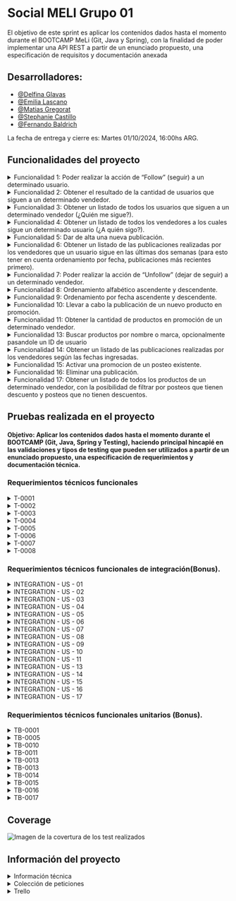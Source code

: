 # Social MELI Grupo 01

El objetivo de este sprint es aplicar los contenidos dados hasta el momento durante el BOOTCAMP MeLi (Git, Java y Spring), con la finalidad de poder implementar una API REST a partir de un enunciado propuesto, una especificación de requisitos y documentación anexada

## Desarrolladores:
- [@Delfina Glavas](https://github.com/delfi85)
- [@Emilia Lascano](https://github.com/EmiLascano)
- [@Matias Gregorat](https://github.com/81866-Gregorat-Matias)
- [@Stephanie Castillo](https://github.com/Stephaaniie)
- [@Fernando Baldrich](https://github.com/Fern1ck)

La fecha de entrega y cierre es: Martes 01/10/2024, 16:00hs ARG.

## Funcionalidades del proyecto

<details>
<summary> Funcionalidad 1: Poder realizar la acción de “Follow” (seguir) a un determinado usuario. </summary>

## Dev:

- [@Stephanie Castillo](https://github.com/Stephaaniie)

#### Metodo POST

```http
http://localhost:8080/users/{userId}/follow/{userIdToFollow}
```

```http
http://localhost:8080/users/123/follow/234
```

| Response  |
| :-------- | 
| `Status Code 200 (todo OK) - bodyless or dto` | 
| `Status Code 400 (Bad Request) - bodyless or dto` | 

| Parameter | Type     | Description                       |
| :-------- | :------- | :-------------------------------- |
| `userId`      | `int` | **Required**. Número que identifica al usuario actual |
| `userIdToFollow`      | `int` | **Required**. Número que identifica al usuario a seguir |

</details>

<details>
<summary>Funcionalidad 2: Obtener el resultado de la cantidad de usuarios que siguen a un determinado vendedor.</summary>
## Dev:

- [@Matias Gregorat](https://github.com/81866-Gregorat-Matias)

#### Metodo GET

```http
http://localhost:8080/users/{userId}/followers/count
```

```http
http://localhost:8080/users/234/followers/count/
```

| Response  |
| :-------- | 
```json
    {
      "user_id": 234, 
      "user_name": "vendedor1",
      "followers_count": 35
    }
```
| Parameter | Type     | Description                       |
| :-------- | :------- | :-------------------------------- |
| `userId`      | `int` | **Required**. Número que identifica a cada usuario. |

</details>

<details>
<summary>Funcionalidad 3: Obtener un listado de todos los usuarios que siguen a un determinado vendedor (¿Quién me sigue?).</summary>

## Dev:

- [@Matias Gregorat](https://github.com/81866-Gregorat-Matias)
  
#### Metodo GET

```http
http://localhost:8080/users/{userId}/followers/list
```
```http
http://localhost:8080/users/234/followers/list
```

| Response  |
| :-------- | 
```json
      {
        "user_id": 234, 
        "user_name": "vendedor1", 
        "followers": [
         {
            "user_id": 4698,
            "user_name": "usuario1"
          },
          {
            "user_name": "usuario2" 
           },
           {
             "user_id": 2236,
             "user_name": "usuario3"
           }
        ]
      }
```
| Parameter | Type     | Description                       |
| :-------- | :------- | :-------------------------------- |
| `userId`  | `int`    | **Required**. Número que identifica a cada usuario. |

</details>

<details>
<summary>Funcionalidad 4: Obtener  un listado de todos los vendedores a los cuales sigue un determinado usuario (¿A quién sigo?).</summary>

## Dev:

- [@Delfina Glavas](https://github.com/delfi85)
  
#### Metodo GET

```http
http://localhost:8080/users/{userId}/followed/list
```

```http
http://localhost:8080/users/4698/followed/list
```

| Response  |
| :-------- | 
```json
    {
      "user_id": 4698,
      "user_name": "usuario1",
      "followed": [
        {
          "user_id": 234,
          "user_name": "vendedor1"
        },
        {
          "user_name": "vendedor2"
        },
        {
          "user_id": 6631,
          "user_name": "vendedor3"
        }
      ]
    }
```
| Parameter | Type     | Description                       |
| :-------- | :------- | :-------------------------------- |
| `userId`      | `int` | **Required**. Número que identifica a cada usuario. |

</details>

<details>
<summary>Funcionalidad 5: Dar de alta una nueva publicación.</summary>

## Dev:

- [@Stephanie Castillo](https://github.com/Stephaaniie)

#### Metodo POST

```http
http://localhost:8080/products/post
```
  | PAYLOAD  |
  | :-------- | 
```json
  {
    "user_id": 123,
    "date": "29-04-2021",
    "product": {
      "product_id": 1,
      "product_name": "Silla Gamer",
      "type": "Gamer",
      "brand": "Racer",
      "color": "Red & Black",
      "notes": "Special Edition"
    },
    "category": 100,
    "price": 1500.50  
  }
```   
| Response  |
| :-------- | 
| `Status Code 200 (todo OK) - bodyless or dto` | 
| `Status Code 400 (Bad Request) - bodyless or dto` | 

| Parameter | Type     | Description                       |
| :-------- | :------- | :-------------------------------- |
| `userId`      | `int` | **Required**. Número que identifica a cada usuario. |
| `date`      | `LocalDate` | **Required**. Fecha de la publicación en formato dd-MM-yyyy. |
| `product_id`      | `int` | **Required**. Número identificatorio de un producto asociado a una publicación. |
| `product_name`      | `String` | **Required**. Cadena de caracteres que representa el nombre de un producto. |
| `type`      | `String` | **Required**. Cadena de caracteres que representa el tipo de un producto|
| `brand`      | `String` | **Required**. Cadena de caracteres que representa el tipo de un producto. |
| `color`      | `String` | **Required**. Cadena de caracteres que representa el color de un producto notes.|
| `note`      | `String` | **Required**. Cadena de caracteres para colocar notas u observaciones de un producto.|
| `category`      | `int` | **Required**. Identificador que sirve para conocer la categoría a la que pertenece un producto. Por ejemplo: 100: Sillas, 58: Teclados|
| `price`      | `double` | **Required**. Precio del producto.|

</details>

<details>
<summary>Funcionalidad 6: Obtener un listado de las publicaciones realizadas por los vendedores que un usuario sigue en las últimas dos semanas (para esto tener en cuenta ordenamiento por fecha, publicaciones más recientes primero).</summary>

## Dev:

- [@Emilia Lascano](https://github.com/EmiLascano)

#### Metodo GET

```http
http://localhost:8080/products/followed/{userId}/list
```
```http
http://localhost:8080/products/followed/4698/list
```
| Response  |
| :-------- | 
```json
{
  "user_id": 4698,
  "posts": [{
    "user_id" : 123, 
    "post_id" : 32,
    "date" : "01-05-2021",
    "product": {
        "product_id": 62,
        "product_name": "Headset RGB Inalámbrico",
        "type": "Gamer",
        "brand": "Razer",
        "color": "Green with RGB",
        "notes": "Sin Batería"
      },
      "category" : 120,
      "price":2800.69
    },
    {
      "user_id" : 234, 
      "post_id" : 18, 
      "date" : "29-04-2021",
      "product" :
      {
        "product_id": 1,
        "productName": "Silla Gamer",
        "type": "Gamer",
        "brand": "Racer",
        "color": "Red & Black",
        "notes": "Special Edition"
      },
      "category" : 100,
      "price" : 15000.50
    }
  ]
}
```
| Parameter | Type     | Description                       |
| :-------- | :------- | :-------------------------------- |
| `userId`      | `int` | **Required**. Número que identifica a cada usuario. |
</details>

<details>
<summary>Funcionalidad 7: Poder realizar la acción de “Unfollow” (dejar de seguir) a un determinado vendedor.</summary>

## Dev:

- [@Emilia Lascano](https://github.com/EmiLascano)
  
#### Metodo POST

```http
http://localhost:8080/users/{userId}/unfollow/{userIdToUnfollow}
```
```http
http://localhost:8080/users/234/unfollow/123
```
| Parameter | Type     | Description                       |
| :-------- | :------- | :-------------------------------- |
| `userId`      | `int` | **Required**. Número que identifica a cada usuario. |
| `userIdToUnfollow`      | `int` | **Required**. Número que identifica al usuario a dejar de seguir |

</details>

<details>
<summary>Funcionalidad 8: Ordenamiento alfabético ascendente y descendente.</summary>

## Dev:
- [@Fernando Baldrich](https://github.com/Fern1ck)

#### Metodo GET
 
```http
  http://localhost:8080/users/{UserID}/followers/list?order=name_asc
  http://localhost:8080/users/{UserID}/followers/list?order=name_desc
  http://localhost:8080/users/{UserID}/followed/list?order=name_asc
  http://localhost:8080/users/{UserID}/followed/list?order=name_desc
```
```http
  http://localhost:8080/users/1/followers/list?order=name_asc
  http://localhost:8080/users/1/followers/list?order=name_desc
  http://localhost:8080/users/1/followed/list?order=name_asc
  http://localhost:8080/users/1/followed/list?order=name_desc
```

| Order       | Description                       |
| :-----------| :-------------------------------- |
| `name_asc`  | **Alfabético ascendente.**        |
| `name_desc` | **Alfabético descendente.**       |

Nota: Este ordenamiento aplica solo para la funcionalidad 3 y 4.

</details>

<details>
<summary>Funcionalidad 9: Ordenamiento por fecha ascendente y descendente.</summary>

## Dev:

- [@Delfina Glavas](https://github.com/delfi85)

#### Metodo GET

```http
  http://localhost:8080//products/followed/{userId}/list?order=date_asc
  http://localhost:8080/products/followed/{userId}/list?order=date_desc
```
```http
  http://localhost:8080//products/followed/2/list?order=date_asc
  http://localhost:8080/products/followed/2/list?order=date_desc
```
| Order       | Description                                          |
| :-----------| :--------------------------------------------------- |
| `date_asc`  | **Fecha ascendente (de más antigua a más nueva).**   |
| `date_desc` | **Fecha descendente (de más nueva a más antigua).**  |

Nota: Este ordenamiento aplica solo para la funcionalidad 6.
</details>

<details>
<summary>Funcionalidad 10: Llevar a cabo la publicación de un nuevo producto en promoción.</summary>

## Dev:
- [@Fernando Baldrich](https://github.com/Fern1ck)

#### Metodo POST

```http
  http://localhost:8080/products/promo-post
```
| PAYLOAD  |
| :-------- | 
```json

{
  "user_id": 234,
  "date": "29-04-2021",
  "product": {
    "product_id": 1,
    "product_name": "Silla Gamer",
    "type": "Gamer",
    "brand": "Racer",
    "color": "Red & Black",
    "notes": "Special Edition"
  },
  "category": 100,
  "price": 1500.50,
  "has_promo": true,
  "discount": 0.25
}
```
| Response  |
| :-------- | 
| `Status Code 200 (todo OK) - bodyless or dto` | 
| `Status Code 400 (Bad Request) - bodyless or dto` | 

| Parameter | Type     | Description                       |
| :-------- | :------- | :-------------------------------- |
| `userId`      | `int` | **Required**. Número que identifica a cada usuario. |
| `date`      | `LocalDate` | **Required**. Fecha de la publicación en formato dd-MM-yyyy. |
| `product_id`      | `int` | **Required**. Número identificatorio de un producto asociado a una publicación. |
| `product_name`      | `String` | **Required**. Cadena de caracteres que representa el nombre de un producto. |
| `type`      | `String` | **Required**. Cadena de caracteres que representa el tipo de un producto. |
| `brand`      | `String` | **Required**. Cadena de caracteres que representa el tipo de un producto. |
| `color`      | `String` | **Required**. Cadena de caracteres que representa el color de un producto notes. |
| `note`      | `String` | **Required**. Cadena de caracteres para colocar notas u observaciones de un producto. |
| `category`      | `int` | **Required**. Identificador que sirve para conocer la categoría a la que pertenece un producto. Por ejemplo: 100: Sillas, 58: Teclados. |
| `price`      | `double` | **Required**. Precio del producto.|
| `has_promo`      | `boolean` | **Required**. Campo true o false para determinar si un producto está en promoción o no. |
| `discount`      | `double` | **Required**. En caso de que un producto estuviese en promoción ,establece el monto de descuento. |

</details>

<details>
<summary>Funcionalidad 11: Obtener la cantidad de productos en promoción de un determinado vendedor.</summary>

## Devs:

- [@Delfina Glavas](https://github.com/delfi85)
- [@Emilia Lascano](https://github.com/EmiLascano)
- [@Matias Gregorat](https://github.com/81866-Gregorat-Matias)
- [@Stephanie Castillo](https://github.com/Stephaaniie)
- [@Fernando Baldrich](https://github.com/Fern1ck)
  
#### Metodo GET

```htttp
  http://localhost:8080/products/promo-post/count?user_id={userId}
```

```htttp
  http://localhost:8080/products/promo-post/count?user_id=1
```

| Response  |
| :-------- | 

```json
    {
      "user_id" : 234,
      "user_name": "vendedor1",
      "promo_products_count": 23
    }
```
| Parameter | Type     | Description                       |
| :-------- | :------- | :-------------------------------- |
| `user_id`      | `int` | **Required**. Número que identifica a cada usuario. |
| `user_name`      | `String` | **Required**. Cadena de caracteres que representa el nombre del usuario. |
| `promo_products_count`      | `int` | **Required**. Cantidad numérica de productos en promoción de un determinado usuario. |

</details>

<details>
<summary> Funcionalidad 13: Buscar productos por nombre o marca, opcionalmente pasandole un ID de usuario</summary>

  ## Dev:

- [@Fernando Baldrich](https://github.com/Fern1ck)

#### Metodo GET

```http
http://localhost:8080/products/search?query={query}&user_id={user_id}
```

```http
http://localhost:8080/products/search?query=ams
http://localhost:8080/products/search?query=ams&user_id=2
```

| Response  |
| :-------- | 
```json
  [
    {
      "post_id": 3,
      "user_id": 2,
      "product": {
        "type": "Monitor",
        "brand": "Samsung",
        "color": "Negro",
        "notes": "Ultra HD",
        "product_id": 3,
        "product_name": "Monitor 4K"
      },
      "date": "18-09-2024",
      "category": 300,
      "price": 30000.0,
      "discount": 0.3,
      "has_promo": true
    }
  ]
```
La respuesta es una lista con objetos con las siguientes propiedades:

| Parameter      | Type     | Description                                                                                                                             |
|:---------------| :------- |:----------------------------------------------------------------------------------------------------------------------------------------|
| `postId`       | `int` | **Required**. Número que identifica a cada post.                                                                                        |
| `userId`       | `int` | **Required**. Número que identifica a cada usuario.                                                                                     |
| `post_id`      | `int` | **Required**. Número identificatorio de cada una de las publicaciones.                                                                  |
| `date`         | `LocalDate` | **Required**. Fecha de la publicación en formato dd-MM-yyyy.                                                                            |
| `product_id`   | `int` | **Required**. Número identificatorio de un producto asociado a una publicación.                                                         |
| `type`         | `String` | **Required**. Cadena de caracteres que representa el tipo de un producto.                                                               |
| `brand`        | `String` | **Required**. Cadena de caracteres que representa el tipo de un producto.                                                               |
| `color`        | `String` | **Required**. Cadena de caracteres que representa el color de un producto notes.                                                        |
| `note`         | `String` | **Required**. Cadena de caracteres para colocar notas u observaciones de un producto.                                                   |
| `category`     | `int` | **Required**. Identificador que sirve para conocer la categoría a la que pertenece un producto. Por ejemplo: 100: Sillas, 58: Teclados. |
| `price`        | `double` | **Required**. Precio del producto.                                                                                                      |
| `has_promo`    | `boolean` | **Required**. Campo true o false para determinar si un producto está en promoción o no.                                                 |
| `discount`     | `double` | **Required**. En caso de que un producto estuviese en promoción ,establece el monto de descuento.                                       |

</details>


<details>
  <summary> Funcionalidad 14: Obtener un listado de las publicaciones realizadas por los vendedores según las fechas ingresadas.</summary>


### Dev:
- [@Stephanie Castillo](https://github.com/Stephaaniie)


#### Metodo GET

```http
  http://localhost:8080/products/search/date?date_start={date_start}&date_end={date_end}
```
```http
  http://localhost:8080/products/search/date?date_start=16/09/2021&date_end=18/09/2024
```

| Response  |
| :-------- | 
```json
    [
      {
          "user_id": 2,
          "post_id": 1,
          "date": "16-09-2021",
          "product": {
              "type": "Gamer",
              "brand": "Racer",
              "color": "Red",
              "notes": "Special Edition",
              "product_id": 1,
              "product_name": "Silla gamer"
          },
          "category": 100,
          "price": 15000.0
      },
      {
          "user_id": 2,
          "post_id": 3,
          "date": "18-09-2024",
          "product": {
              "type": "Monitor",
              "brand": "Samsung",
              "color": "Negro",
              "notes": "Ultra HD",
              "product_id": 3,
              "product_name": "Monitor 4K"
          },
          "category": 300,
          "price": 30000.0
      },
      {
          "user_id": 4,
          "post_id": 2,
          "date": "17-09-2024",
          "product": {
              "type": "Periférico",
              "brand": "Logitech",
              "color": "Negro",
              "notes": "RGB",
              "product_id": 2,
              "product_name": "Teclado mecánico"
          },
          "category": 200,
          "price": 5000.0
      }
    ]
```

| Parameter    | Type     | Description                                                                                                                                      |
|:-------------| :------- |:-------------------------------------------------------------------------------------------------------------------------------------------------|
| `date_start` | `LocalDate` | **Required**. Fecha que marca el inicio temporal del cúal el usuario quiere empezar la búsqueda de posteos de los vendedores. Formato dd-MM-yyyy.|
| `date_end`   | `LocalDate` |  Fecha que marca el fin temporal del cúal el usuario quiere finalizar la búsqueda de posteos de los vendedores. (En caso de que el usuario no ingrese este dato se tomará como fin de búsqueda la fecha actual). Formato dd-MM-yyyy .|


</details>

<details>
<summary> Funcionalidad 15: Activar una promocion de un posteo existente. </summary> 

## Dev:

- [@Matias Gregorat](https://github.com/81866-Gregorat-Matias)

#### Metodo PUT
```http
  http://localhost:8080/products/posts/activate-promo
```

| Parameter  | Type     | Description                                         |
|:-----------|:---------|:----------------------------------------------------|
| `user_id`  | `int`    | **Required**. Número que identifica a cada usuario. |
| `post_id`  | `int`    | **Required**. Número que identifica al posteo.      |
| `discount` | `double` | **Required**. Número que el descuento a aplicar.    |

| Response  |
| :-------- | 
| `Status Code 200 (todo OK) - bodyless or dto` | 
| `Status Code 400 (Bad Request) - bodyless or dto` | 
</details>

<details>
<summary> Funcionalidad 16: Eliminar una publicación.</summary>

## Dev:
- [@Delfina Glavas](https://github.com/delfi85)

#### Metodo DELETE
```http
  http://localhost:8080/products/post/{userId}/{postId}
```
| Response                                        |
|:------------------------------------------------| 
| `Status Code 200 (todo OK) - bodyless or dto`   | 
| `Status Code 404 (Not Found) - bodyless or dto` | 

| Parameter | Type     | Description                                                                                                  |
|:----------| :------- |:-------------------------------------------------------------------------------------------------------------|
| `userId`  | `int` | **Required**. Número que identifica a cada usuario.                                                          |
| `postId`  | `int` | **Required**. Número identificatorio de una publicación asociado a una lista de publicaciones en un usuario. |

</details>

<details>
 <summary> Funcionalidad 17: Obtener un listado de todos los productos de un determinado vendedor, con la posibilidad de filtrar por posteos que tienen descuento y posteos que no tienen descuentos. </summary>

## Dev:
- [@Emilia Lascano](https://github.com/Fern1ck)

#### Metodo GET

```http
  http://localhost:8080/products/promo-post/3/history
  http://localhost:8080/products/promo-post/3/history?with_promo=true
  http://localhost:8080/products/promo-post/3/history?with_promo=false
```
| with_promo | Description                                              |
|:-----------|:---------------------------------------------------------|
| null       | **Devuelve todos los posts, sin aplicar ningún filtro.** |
| `true`     | **Devuelve solo los posts que tienen descuento.**        |
| `false`    | **Devuelve solo los posts que no tienen descuentos.**    |


| Response  |
| :-------- | 
```json
{
  "user_id": 234,
  "user_name": "vendedor1",
  "posts": [
    {
      "post_id": 18,
      "date": "29-04-2021",
      "product": {
        "product_id": 1,
        "product_name": "Silla Gamer",
        "type": "Gamer",
        "brand": "Racer",
        "color": "Red & Black",
        "notes": "Special Edition"
      },
      "category": "100",
      "price": 15000.50,
      "has_promo": true,
      "discount": 0.25
    },
    {
      "post_id": 32,
      "date": "01-05-2021",
      "product": {
        "product_id": 2,
        "product_name": "Headset RGB Inalámbrico",
        "type": "Gamer",
        "brand": "Racer",
        "color": "Green with RGB",
        "notes": "Sin Batería"
      },
      "category": "120",
      "price": 2800.69,
      "has_promo": false,
      "discount": 0.0
    }
  ]
}
```
| Parameter | Type     | Description                       |
| :-------- | :------- | :-------------------------------- |
| `userId`      | `int` | **Required**. Número que identifica a cada usuario. |
| `user_name`      | `int` | **Required**. Cadena de caracteres que representa el nombre del usuario. |
| `post_id`      | `int` | **Required**. Número identificatorio de cada una de las publicaciones. |
| `date`      | `LocalDate` | **Required**. Fecha de la publicación en formato dd-MM-yyyy. |
| `product_id`      | `int` | **Required**. Número identificatorio de un producto asociado a una publicación. |
| `product_name`      | `String` | **Required**. Cadena de caracteres que representa el nombre de un producto. |
| `type`      | `String` | **Required**. Cadena de caracteres que representa el tipo de un producto. |
| `brand`      | `String` | **Required**. Cadena de caracteres que representa el tipo de un producto. |
| `color`      | `String` | **Required**. Cadena de caracteres que representa el color de un producto notes. |
| `note`      | `String` | **Required**. Cadena de caracteres para colocar notas u observaciones de un producto. |
| `category`      | `int` | **Required**. Identificador que sirve para conocer la categoría a la que pertenece un producto. Por ejemplo: 100: Sillas, 58: Teclados. |
| `price`      | `double` | **Required**. Precio del producto.|
| `has_promo`      | `boolean` | **Required**. Campo true o false para determinar si un producto está en promoción o no. |
| `discount`      | `double` | **Required**. En caso de que un producto estuviese en promoción ,establece el monto de descuento. |

</details>

## Pruebas realizada en el proyecto

#### Objetivo: Aplicar los contenidos dados hasta el momento durante el BOOTCAMP (Git, Java, Spring y Testing), haciendo principal hincapié en las validaciones y tipos de testing que pueden ser utilizados a partir de un enunciado propuesto, una especificación de requerimientos y documentación técnica.

### Requerimientos técnicos funcionales

<details>
  <summary>T-0001</summary>

#### Dev:
- [@Stephanie Castillo](https://github.com/Stephaaniie)

#### Requerimiento: US-0001: Poder realizar la acción de “Follow” (seguir) a un determinado vendedor


| Referencia | Situaciones de entrada                               | Comportamiento Esperado                                                                                              |
|:-----------|:-----------------------------------------------------|:---------------------------------------------------------------------------------------------------------------------|
| T-0001     | Verificar que el usuario a seguir exista. (US-0001)  | **Se cumple:** Permite continuar con normalidad. **No se cumple:** Notifica la no existencia mediante una excepción. |

</details>

<details>
  <summary>T-0002</summary>

#### Dev:
- [@Emilia Lascano](https://github.com/EmiLascano)

#### Requerimiento US-0007: Poder realizar la acción de “Unfollow” (dejar de seguir) a un determinado vendedor


| Referencia | Situaciones de entrada                                      | Comportamiento Esperado                                                                                              |
|:-----------|:------------------------------------------------------------|:---------------------------------------------------------------------------------------------------------------------|
| T-0002     | Verificar que el usuario a dejar de seguir exista. (US-0007)| **Se cumple:** Permite continuar con normalidad. **No se cumple:** Notifica la no existencia mediante una excepción. |

</details>

<details>
  <summary>T-0003</summary>

#### Dev:
- [@Fernando Baldrich](https://github.com/Fern1ck)

#### Requerimiento US-0008: Ordenamiento alfabético ascendente y descendente.


| Referencia | Situaciones de entrada                                             | Comportamiento Esperado                                                                                              |
|:-----------|:-------------------------------------------------------------------|:---------------------------------------------------------------------------------------------------------------------|
| T-0003     | Verificar que el tipo de ordenamiento alfabético exista (US-0008)  | **Se cumple:** Permite continuar con normalidad. **No se cumple:** Notifica la no existencia mediante una excepción. |

</details>

<details>
  <summary>T-0004</summary>

#### Dev:
- [@Delfina Glavas](https://github.com/delfi85)

#### Requerimiento US-0008: Ordenamiento alfabético ascendente y descendente.

| Referencia | Situaciones de entrada                                                           | Comportamiento Esperado                                                                                        |
|:-----------|:---------------------------------------------------------------------------------|:---------------------------------------------------------------------------------------------------------------|
| T-0004     | Verificar el correcto ordenamiento ascendente y descendente por nombre. (US-0008)| **Devuelve la lista ordenada según el criterio solicitado**                                                                          |

</details>

<details>
<summary>T-0005</summary>

#### Dev:
- [@Matias Gregorat](https://github.com/81866-Gregorat-Matias)

#### Requerimiento US-0009: Ordenamiento por fecha ascendente y descendente.

| Referencia | Situaciones de entrada                                            | Comportamiento Esperado                                                                                              |
|:-----------|:------------------------------------------------------------------|:---------------------------------------------------------------------------------------------------------------------|
| T-0005     | Verificar que el tipo de ordenamiento por fecha exista (US-0009)  | **Se cumple:** Permite continuar con normalidad. **No se cumple:** Notifica la no existencia mediante una excepción. |

</details>

<details>
<summary>T-0006</summary>

#### Dev:
- [@Matias Gregorat](https://github.com/81866-Gregorat-Matias)

#### Requerimiento US-0009: Ordenamiento por fecha ascendente y descendente.

| Referencia | Situaciones de entrada                                            | Comportamiento Esperado                                                                                           |
|:-----------|:------------------------------------------------------------------|:------------------------------------------------------------------------------------------|
| T-0006     | Verificar que el tipo de ordenamiento por fecha exista (US-0009)  | Verificar el correcto ordenamiento ascendente y descendente por fecha. (US-0009)                                                       |

</details>

<details>
<summary>T-0007</summary>

#### Dev:
- [@Matias Gregorat](https://github.com/81866-Gregorat-Matias)

#### Requerimiento US-0002: Obtener el resultado de la cantidad de usuarios que siguen a un determinado vendedor.

| Referencia | Situaciones de entrada                                                                     | Comportamiento Esperado                                                                                              |
|:-----------|:-------------------------------------------------------------------------------------------|:---------------------------------------------------------------------------------------------------------------------|
| T-0007     | Verificar que la cantidad de seguidores de un determinado usuario sea correcta. (US-0002)  | Devuelve el cálculo correcto del total de la cantidad de seguidores que posee un usuario.  |

</details>

<details>
<summary>T-0008</summary>

#### Dev:
- [@Matias Gregorat](https://github.com/81866-Gregorat-Matias)

#### Requerimiento US-0009: Ordenamiento por fecha ascendente y descendente.

| Referencia | Situaciones de entrada                                                                                                                                              | Comportamiento Esperado                                                                                                                                |
|:-----------|:--------------------------------------------------------------------------------------------------------------------------------------------------------------------|:-------------------------------------------------------------------------------------------------------------------------------------------------------|
| T-0008     | Verificar que la consulta de publicaciones realizadas en las últimas dos semanas de un determinado vendedor sean efectivamente de las últimas dos semanas. (US-0006)| Devuelve únicamente los datos de las publicaciones que tengan fecha de publicación dentro de las últimas dos semanas a partir del día de la fecha.     |

</details>

### Requerimientos técnicos funcionales de integración(Bonus).

<details>
  <summary>INTEGRATION - US - 01</summary>

#### Dev:
- [@Stephanie Castillo](https://github.com/Stephaaniie)

#### INTEGRATION - US - 01: Poder realizar la acción de “Follow” (seguir) a un determinado vendedor

| Situaciones de entrada                                                  | Comportamiento Esperado                                                        |
|:------------------------------------------------------------------------|:-------------------------------------------------------------------------------|
|  Verificar el correcto funcionamiento de la acción seguir a un vendedor | **Se cumple:** Falla con usuarios inexistentes y si el usuario no es vendedor. |

</details>

<details>
  <summary>INTEGRATION - US - 02</summary>

#### Dev:
- [@Matias Gregorat](https://github.com/81866-Gregorat-Matias)

#### INTEGRATION - US - 002 - Negative User ID

| Situaciones de entrada                        | Comportamiento Esperado                                                        |
|:----------------------------------------------|:-------------------------------------------------------------------------------|
|  Verificar el usuario no tenga un ID negativo | **Se cumple:** Falla con usuarios inexistentes y si el usuario no es vendedor. |

#### INTEGRATION - US - 002 - Counts Zero

| Situaciones de entrada                       | Comportamiento Esperado                                                        |
|:---------------------------------------------|:-------------------------------------------------------------------------------|
| Verificar el usuario no tenga un ID negativo | **Se cumple:** Falla con usuarios inexistentes y si el usuario no es vendedor. |

#### INTEGRATION - US - 002 - Counts more than Zero

| Situaciones de entrada                       | Comportamiento Esperado                                                        |
|:---------------------------------------------|:-------------------------------------------------------------------------------|
| Verificar el usuario no tenga un ID negativo | **Se cumple:** Falla con usuarios inexistentes y si el usuario no es vendedor. |

</details>

<details>
  <summary>INTEGRATION - US - 03</summary>

#### Dev:
- [@Matias Gregorat](https://github.com/81866-Gregorat-Matias)

#### INTEGRATION - US - 003 - Gets list more than zero

| Situaciones de entrada                        | Comportamiento Esperado                                                        |
|:----------------------------------------------|:-------------------------------------------------------------------------------|
|  Verificar el usuario no tenga un ID negativo | **Se cumple:** Falla con usuarios inexistentes y si el usuario no es vendedor. |

#### INTEGRATION - US - 003 - Gets list more than zero

| Situaciones de entrada                       | Comportamiento Esperado                                                        |
|:---------------------------------------------|:-------------------------------------------------------------------------------|
| Verificar el usuario no tenga un ID negativo | **Se cumple:** Falla con usuarios inexistentes y si el usuario no es vendedor. |

#### INTEGRATION - US - 003 - Negative User ID

| Situaciones de entrada                       | Comportamiento Esperado                                                        |
|:---------------------------------------------|:-------------------------------------------------------------------------------|
| Verificar el usuario no tenga un ID negativo | **Se cumple:** Falla con usuarios inexistentes y si el usuario no es vendedor. |

</details>

<details>
  <summary>INTEGRATION - US - 04</summary>

#### Dev:
- [@Delfina Glavas](https://github.com/delfi85)

#### INTEGRATION - US - 04 - Find By Followed

| Situaciones de entrada                        | Comportamiento Esperado                                                        |
|:----------------------------------------------|:-------------------------------------------------------------------------------|
|  Verificar el usuario no tenga un ID negativo | **Se cumple:** Falla con usuarios inexistentes y si el usuario no es vendedor. |

</details>

<details>
  <summary>INTEGRATION - US - 05</summary>

#### Dev:
- [@Stephanie Castillo](https://github.com/Stephaaniie)

#### INTEGRATION - US - 05 -  Create Post

| Situaciones de entrada                        | Comportamiento Esperado                                                        |
|:----------------------------------------------|:-------------------------------------------------------------------------------|
|  Verificar el usuario no tenga un ID negativo | **Se cumple:** Falla con usuarios inexistentes y si el usuario no es vendedor. |

</details>

<details>
  <summary>INTEGRATION - US - 06</summary>

#### Dev:
- [@Emilia Lascano](https://github.com/EmiLascano)

#### INTEGRATION - US - 06 - happyPath

| Situaciones de entrada                        | Comportamiento Esperado                                                        |
|:----------------------------------------------|:-------------------------------------------------------------------------------|
|  Verificar el usuario no tenga un ID negativo | **Se cumple:** Falla con usuarios inexistentes y si el usuario no es vendedor. |

#### INTEGRATION - US - 06 - sadPath - There aren't posts of minus two weeks

| Situaciones de entrada                        | Comportamiento Esperado                                                        |
|:----------------------------------------------|:-------------------------------------------------------------------------------|
|  Verificar el usuario no tenga un ID negativo | **Se cumple:** Falla con usuarios inexistentes y si el usuario no es vendedor. |

</details>

<details>
  <summary>INTEGRATION - US - 07</summary>

#### Dev:
- [@Emilia Lascano](https://github.com/EmiLascano)

#### INTEGRATION - US - 07 - happyPath

| Situaciones de entrada                        | Comportamiento Esperado                                                        |
|:----------------------------------------------|:-------------------------------------------------------------------------------|
|  Verificar el usuario no tenga un ID negativo | **Se cumple:** Falla con usuarios inexistentes y si el usuario no es vendedor. |

#### INTEGRATION - US - 07 - sadPath - UnfollowIdNotExist

| Situaciones de entrada                        | Comportamiento Esperado                                                        |
|:----------------------------------------------|:-------------------------------------------------------------------------------|
|  Verificar el usuario no tenga un ID negativo | **Se cumple:** Falla con usuarios inexistentes y si el usuario no es vendedor. |

#### INTEGRATION - US - 07 - sadPath - userIdNotExist

| Situaciones de entrada                        | Comportamiento Esperado                                                        |
|:----------------------------------------------|:-------------------------------------------------------------------------------|
|  Verificar el usuario no tenga un ID negativo | **Se cumple:** Falla con usuarios inexistentes y si el usuario no es vendedor. |

</details>

<details>
  <summary>INTEGRATION - US - 08</summary>

#### Dev:
- [@Fernando Baldrich](https://github.com/Fern1ck)

La integración de este US - 008 se contempla en la integracion 003.

</details>

<details>
  <summary>INTEGRATION - US - 09</summary>

#### Dev:
- [@Delfina Glavas](https://github.com/delfi85)

#### INTEGRATION - US - 09 - Get Recent Post From Followed Users Order Ascendent

| Situaciones de entrada                        | Comportamiento Esperado                                                        |
|:----------------------------------------------|:-------------------------------------------------------------------------------|
|  Verificar el usuario no tenga un ID negativo | **Se cumple:** Falla con usuarios inexistentes y si el usuario no es vendedor. |

#### INTEGRATION - US - 09 - Get Recent Post From Followed Users - Order Descent

| Situaciones de entrada                        | Comportamiento Esperado                                                        |
|:----------------------------------------------|:-------------------------------------------------------------------------------|
|  Verificar el usuario no tenga un ID negativo | **Se cumple:** Falla con usuarios inexistentes y si el usuario no es vendedor. |

</details>

<details>
  <summary>INTEGRATION - US - 10</summary>

#### Dev:
- [@Delfina Glavas](https://github.com/delfi85)

#### INTEGRATION - US - 10 - Success

| Situaciones de entrada                        | Comportamiento Esperado                                                        |
|:----------------------------------------------|:-------------------------------------------------------------------------------|
|  Verificar el usuario no tenga un ID negativo | **Se cumple:** Falla con usuarios inexistentes y si el usuario no es vendedor. |

</details>

<details>
  <summary>INTEGRATION - US - 11</summary>

#### Dev:


#### INTEGRATION - US - 11 - Success

| Situaciones de entrada                        | Comportamiento Esperado                                                        |
|:----------------------------------------------|:-------------------------------------------------------------------------------|
|  Verificar el usuario no tenga un ID negativo | **Se cumple:** Falla con usuarios inexistentes y si el usuario no es vendedor. |

</details>

<details>
  <summary>INTEGRATION - US - 13</summary>

#### Dev:
- [@Fernando Baldrich](https://github.com/Fern1ck)

#### INTEGRATION - US - 13 - Should search by query and user_id

| Situaciones de entrada                        | Comportamiento Esperado                                                        |
|:----------------------------------------------|:-------------------------------------------------------------------------------|
|  Verificar el usuario no tenga un ID negativo | **Se cumple:** Falla con usuarios inexistentes y si el usuario no es vendedor. |

#### NTEGRATION - US - 13 - Should search by query

| Situaciones de entrada                        | Comportamiento Esperado                                                        |
|:----------------------------------------------|:-------------------------------------------------------------------------------|
|  Verificar el usuario no tenga un ID negativo | **Se cumple:** Falla con usuarios inexistentes y si el usuario no es vendedor. |

#### INTEGRATION - US - 13 - Should not find anything

| Situaciones de entrada                        | Comportamiento Esperado                                                        |
|:----------------------------------------------|:-------------------------------------------------------------------------------|
|  Verificar el usuario no tenga un ID negativo | **Se cumple:** Falla con usuarios inexistentes y si el usuario no es vendedor. |

</details>

<details>
  <summary>INTEGRATION - US - 14</summary>

#### Dev:
- [@Stephanie Castillo](https://github.com/Stephaaniie)

#### INTEGRATION - US - 14 - Happy Path - Search post By startDate and endDate 

| Situaciones de entrada                                                                    | Comportamiento Esperado                                                |
|:------------------------------------------------------------------------------------------|:-----------------------------------------------------------------------|
| Verificar se realice correctamente la busqueda de post de productos enviando ambas fechas | **Se cumple:** Se obtiene una lista de Post con las fechas ingresadas. |

</details>

<details>
  <summary>INTEGRATION - US - 15</summary>

#### Dev:
- [@Matias Gregorat](https://github.com/81866-Gregorat-Matias)

#### INTEGRATION - US - 15 - User Not Found

| Situaciones de entrada                        | Comportamiento Esperado                                                        |
|:----------------------------------------------|:-------------------------------------------------------------------------------|
|  Verificar el usuario no tenga un ID negativo | **Se cumple:** Falla con usuarios inexistentes y si el usuario no es vendedor. |

#### INTEGRATION - US - 15 - Post Not Found

| Situaciones de entrada                        | Comportamiento Esperado                                                        |
|:----------------------------------------------|:-------------------------------------------------------------------------------|
|  Verificar el usuario no tenga un ID negativo | **Se cumple:** Falla con usuarios inexistentes y si el usuario no es vendedor. |

### INTEGRATION - US - 015 - All Values Negative

| Situaciones de entrada                        | Comportamiento Esperado                                                        |
|:----------------------------------------------|:-------------------------------------------------------------------------------|
|  Verificar el usuario no tenga un ID negativo | **Se cumple:** Falla con usuarios inexistentes y si el usuario no es vendedor. |

#### INTEGRATION - US - 015 - All Values Null

| Situaciones de entrada                        | Comportamiento Esperado                                                        |
|:----------------------------------------------|:-------------------------------------------------------------------------------|
|  Verificar el usuario no tenga un ID negativo | **Se cumple:** Falla con usuarios inexistentes y si el usuario no es vendedor. |

</details>

<details>
  <summary>INTEGRATION - US - 16</summary>

#### Dev:
- [@Delfina Glavas](https://github.com/delfi85)

#### INTEGRATION - US - 16 -  Delete Post

| Situaciones de entrada                        | Comportamiento Esperado                                                        |
|:----------------------------------------------|:-------------------------------------------------------------------------------|
|  Verificar el usuario no tenga un ID negativo | **Se cumple:** Falla con usuarios inexistentes y si el usuario no es vendedor. |

</details>

<details>
  <summary>INTEGRATION - US - 17</summary>

#### Dev:
- [@Emilia Lascano](https://github.com/EmiLascano)

#### INTEGRATION - US - 17 - Happy Path - Get promo posts history

| Situaciones de entrada                        | Comportamiento Esperado                                                        |
|:----------------------------------------------|:-------------------------------------------------------------------------------|
|  Verificar el usuario no tenga un ID negativo | **Se cumple:** Falla con usuarios inexistentes y si el usuario no es vendedor. |

#### INTEGRATION - US - 17 - Happy Path - Get promo posts history with promo

| Situaciones de entrada                        | Comportamiento Esperado                                                        |
|:----------------------------------------------|:-------------------------------------------------------------------------------|
|  Verificar el usuario no tenga un ID negativo | **Se cumple:** Falla con usuarios inexistentes y si el usuario no es vendedor. |

#### INTEGRATION - US - 17 - Happy Path - Get promo posts history without promo

| Situaciones de entrada                        | Comportamiento Esperado                                                        |
|:----------------------------------------------|:-------------------------------------------------------------------------------|
|  Verificar el usuario no tenga un ID negativo | **Se cumple:** Falla con usuarios inexistentes y si el usuario no es vendedor. |

#### INTEGRATION - US - 17 - Sad Path - no have posts

| Situaciones de entrada                        | Comportamiento Esperado                                                        |
|:----------------------------------------------|:-------------------------------------------------------------------------------|
|  Verificar el usuario no tenga un ID negativo | **Se cumple:** Falla con usuarios inexistentes y si el usuario no es vendedor. |

#### INTEGRATION - US - 17 - Sad Path - User ID doesn't exist

| Situaciones de entrada                        | Comportamiento Esperado                                                        |
|:----------------------------------------------|:-------------------------------------------------------------------------------|
|  Verificar el usuario no tenga un ID negativo | **Se cumple:** Falla con usuarios inexistentes y si el usuario no es vendedor. |

</details>

### Requerimientos técnicos funcionales unitarios (Bonus).

<details>
<summary>TB-0001</summary>

#### Dev:
- [@Stephanie Castillo](https://github.com/Stephaaniie)

#### TB-0001 - Follow a specific user by ID

| Referencia | Situaciones de entrada                | Comportamiento Esperado                                          |
|:-----------|:--------------------------------------|:-----------------------------------------------------------------|
| TB-0001    | Seguir a un usuario con ID existente. | **Se cumple:** El usuario realiza la funcionalidad sin problema. |

#### TB-0001 - Follow someone they already follow

| Referencia | Situaciones de entrada                | Comportamiento Esperado                                                                                               |
|:-----------|:--------------------------------------|:----------------------------------------------------------------------------------------------------------------------|
| TB-0001    | Seguir a un usuario con que ya sigue. | Se cumple: Permite continuar con normalidad. No se cumple: Notifica que ya sigue a la persona mediante una excepción. |

#### TB-0001 - Follow a non existing user by ID

| Referencia | Situaciones de entrada                 | Comportamiento Esperado                                                                                                                  |
|:-----------|:---------------------------------------|:-----------------------------------------------------------------------------------------------------------------------------------------|
| TB-0001    | Seguir a un usuario con que no existe. | Se cumple: Permite continuar con normalidad. No se cumple: Notifica que no existe el usuario a seguir mediante una excepción.            |

#### TB-0001 - Usert with Zero ID and send exception BadRequestException invalid Ids.

| Referencia | Situaciones de entrada        | Comportamiento Esperado                                                                                              |
|:-----------|:------------------------------|:---------------------------------------------------------------------------------------------------------------------|
| TB-0001    | Seguir a un usuario con ID 0. | Se cumple: Permite continuar con normalidad. No se cumple: Notifica que el usuario no existe mediante una excepción. |

#### TB-0001 - Followed list update.

| Referencia | Situaciones de entrada | Comportamiento Esperado                                                                                                                                            |
|:-----------|:-----------------------|:-------------------------------------------------------------------------------------------------------------------------------------------------------------------|
| TB-0001    | Seguir a un usuario.   | Se cumple: Permite continuar con normalidad. No se cumple: Notifica que ocurrio un error al intentar actualizar los seguidores del usuario mediante una excepción. |

</details>

<details>
<summary>TB-0005</summary>

#### Dev:
- [@Stephanie Castillo](https://github.com/Stephaaniie)

#### TB - 0005 Validate request null send exception BadRequestException

| Referencia | Situaciones de entrada | Comportamiento Esperado                                                                                                                                            |
|:-----------|:-----------------------|:-------------------------------------------------------------------------------------------------------------------------------------------------------------------|
| TB-0001    | Seguir a un usuario.   | Se cumple: Permite continuar con normalidad. No se cumple: Notifica que ocurrio un error al intentar actualizar los seguidores del usuario mediante una excepción. |

</details>

<details>
<summary>TB-0010</summary>

#### TB - 0010 Success

| Referencia | Situaciones de entrada | Comportamiento Esperado                                                                                                                                            |
|:-----------|:-----------------------|:-------------------------------------------------------------------------------------------------------------------------------------------------------------------|
| TB-0010    | Seguir a un usuario.   | Se cumple: Permite continuar con normalidad. No se cumple: Notifica que ocurrio un error al intentar actualizar los seguidores del usuario mediante una excepción. |

</details>

<details>
<summary>TB-0011</summary>

#### Dev:
- [@Stephanie Castillo](https://github.com/Stephaaniie)
- 
#### TB-0011 - Promotional products have an ID that does not exist

| Referencia | Situaciones de entrada | Comportamiento Esperado                                                                                                                                            |
|:-----------|:-----------------------|:-------------------------------------------------------------------------------------------------------------------------------------------------------------------|
| TB-0011    | Seguir a un usuario.   | Se cumple: Permite continuar con normalidad. No se cumple: Notifica que ocurrio un error al intentar actualizar los seguidores del usuario mediante una excepción. |

#### TB-0011 - Promotional products exist

| Referencia | Situaciones de entrada | Comportamiento Esperado                                                                                                                                            |
|:-----------|:-----------------------|:-------------------------------------------------------------------------------------------------------------------------------------------------------------------|
| TB-0011    | Seguir a un usuario.   | Se cumple: Permite continuar con normalidad. No se cumple: Notifica que ocurrio un error al intentar actualizar los seguidores del usuario mediante una excepción. |


</details>

<details>
<summary>TB-0013</summary>

</details>

<details>
<summary>TB-0013</summary>

#### Dev:
- [@Matias Gregorat](https://github.com/81866-Gregorat-Matias)

#### TB - 0013 - User ID doesn't exist.

| Referencia | Situaciones de entrada | Comportamiento Esperado                                                                                                                                            |
|:-----------|:-----------------------|:-------------------------------------------------------------------------------------------------------------------------------------------------------------------|
| TB-0013    | Seguir a un usuario.   | Se cumple: Permite continuar con normalidad. No se cumple: Notifica que ocurrio un error al intentar actualizar los seguidores del usuario mediante una excepción. |

#### TB - 0013 - Query and User ID.

| Referencia | Situaciones de entrada | Comportamiento Esperado                                                                                                                                            |
|:-----------|:-----------------------|:-------------------------------------------------------------------------------------------------------------------------------------------------------------------|
| TB-0013    | Seguir a un usuario.   | Se cumple: Permite continuar con normalidad. No se cumple: Notifica que ocurrio un error al intentar actualizar los seguidores del usuario mediante una excepción. |

#### TB - 0013 - Success Only query.

| Referencia | Situaciones de entrada | Comportamiento Esperado                                                                                                                                            |
|:-----------|:-----------------------|:-------------------------------------------------------------------------------------------------------------------------------------------------------------------|
| TB-0013    | Seguir a un usuario.   | Se cumple: Permite continuar con normalidad. No se cumple: Notifica que ocurrio un error al intentar actualizar los seguidores del usuario mediante una excepción. |

</details>

<details>
<summary>TB-0014</summary>

#### Dev:
- [@Stephanie Castillo](https://github.com/Stephaaniie)

#### TB-0014 - valid endDate Null

| Referencia | Situaciones de entrada | Comportamiento Esperado                                                                                                                                            |
|:-----------|:-----------------------|:-------------------------------------------------------------------------------------------------------------------------------------------------------------------|
| TB-0014    | Seguir a un usuario.   | Se cumple: Permite continuar con normalidad. No se cumple: Notifica que ocurrio un error al intentar actualizar los seguidores del usuario mediante una excepción. |

#### TB-0014 - Success

| Referencia | Situaciones de entrada | Comportamiento Esperado                                                                                                                                            |
|:-----------|:-----------------------|:-------------------------------------------------------------------------------------------------------------------------------------------------------------------|
| TB-0014    | Seguir a un usuario.   | Se cumple: Permite continuar con normalidad. No se cumple: Notifica que ocurrio un error al intentar actualizar los seguidores del usuario mediante una excepción. |

#### TB-0014 - valid exception BadRequestException

| Referencia | Situaciones de entrada | Comportamiento Esperado                                                                                                                                            |
|:-----------|:-----------------------|:-------------------------------------------------------------------------------------------------------------------------------------------------------------------|
| TB-0014    | Seguir a un usuario.   | Se cumple: Permite continuar con normalidad. No se cumple: Notifica que ocurrio un error al intentar actualizar los seguidores del usuario mediante una excepción. |

</details>

<details>
<summary>TB-0015</summary>

#### Dev:
- [@Matias Gregorat](https://github.com/81866-Gregorat-Matias)

#### TB - 0015 - Activate Promo Post Not Found

| Referencia | Situaciones de entrada | Comportamiento Esperado                                                                                                                                            |
|:-----------|:-----------------------|:-------------------------------------------------------------------------------------------------------------------------------------------------------------------|
| TB-0015    | Seguir a un usuario.   | Se cumple: Permite continuar con normalidad. No se cumple: Notifica que ocurrio un error al intentar actualizar los seguidores del usuario mediante una excepción. |

#### TB - 0015 - Activate Promo User Not Found

| Referencia | Situaciones de entrada | Comportamiento Esperado                                                                                                                                            |
|:-----------|:-----------------------|:-------------------------------------------------------------------------------------------------------------------------------------------------------------------|
| TB-0015    | Seguir a un usuario.   | Se cumple: Permite continuar con normalidad. No se cumple: Notifica que ocurrio un error al intentar actualizar los seguidores del usuario mediante una excepción. |

#### TB - 0015 - Activate Promo Success

| Referencia | Situaciones de entrada | Comportamiento Esperado                                                                                                                                            |
|:-----------|:-----------------------|:-------------------------------------------------------------------------------------------------------------------------------------------------------------------|
| TB-0015    | Seguir a un usuario.   | Se cumple: Permite continuar con normalidad. No se cumple: Notifica que ocurrio un error al intentar actualizar los seguidores del usuario mediante una excepción. |

</details>

<details>
<summary>TB-0016</summary>

</details>

<details>
<summary>TB-0017</summary>

</details>

## Coverage

<image src="/src/main/resources/coverage.png" alt="Imagen de la covertura de los test realizados">



## Información del proyecto

<details>
 <summary> Información técnica </summary>

## Introducción

La ficha técnica es un documento que describe las características principales, la composición y las aplicaciones de un proyecto, aportando información detallada sobre los aspectos del mismo.

En el siguiente enlace se encuentra la documentación técnica del proyecto [Click acá](https://github.com/Fern1ck/be_java_hisp_w27_g01/blob/develop/src/main/resources/Esp.%20de%20Req.%20t%C3%A9cnicos%20funcionales%20-%20W27%20-%20G01%20-%20Sprint%20N%C2%BA%201%20-%20Spring.docx.pdf).
  
</details>


<details>
 <summary> Colección de peticiones </summary>

## Introducción

Para hacer pruebas con la API de SocialMeli será necesario disponer de una herramienta que permita hacer peticiones HTTP e interactuar con ésta. En este caso, recomendamos la herramienta Postman ya que permite gestionar y configurar de forma sencilla una colección de peticiones, por lo que será muy sencillo realizar las operaciones necesarias.

Postman nos permite definir un catálogo de peticiones, posteriormente podemos exportar e importar para compartirlas con otras personas. 

## Instalación y configuración de Postman

1. Descargar [Postman](https://www.getpostman.com/) e instalar.

2. Descargar el [Collection](https://github.com/Fern1ck/be_java_hisp_w27_g01/blob/develop/src/main/resources/Social%20Meli.postman_collection.json) de peticiones que se van a utilizar en la práctica. [Descargar](https://github.com/Fern1ck/be_java_hisp_w27_g01/blob/develop/src/main/resources/Social%20Meli.postman_collection.json) (botón derecho -> Guardar enlace como...)

3. En este punto debemos tener Postman instalado y un ficheros con extensión ".json" en nuestro PC.

5. Abrir Postman.

6. Importar la colección "Social%20Meli.postman_collection.json"
   
7. Finalmente podras poner a prueba cada funcionalidad del proyecto.
  
</details>

<details>
 <summary> Trello </summary>
  
## Introducción

Trello sirve para organizar, coordinar y gestionar cualquier tipo de tareas, ya bien sean proyectos laborales, tareas del día a día, planificación y ejecución de viajes e itinerarios, entre otras actividades que requieran establecer listas de actividades a llevar a cabo.

Para seguir el cronograma de trabajo empleado por el equipo por favor revisar el siguiente enlace [Click acá](https://trello.com/b/SO9rx038/equipo1-wave27)

 </details>
